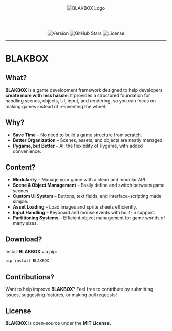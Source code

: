 <div align="center">

<img src="https://github.com/r3shape/BLAKBOX/blob/NIGHTBOX/blakbox/assets/images/logo-5x.gif" alt="BLAKBOX Logo"/>

<br><br>

![Version](https://img.shields.io/pypi/v/BLAKBOX?style=for-the-badge&logo=pypi&logoColor=white&label=BLAKBOX&labelColor=black&color=white&link=https%3A%2F%2Fpypi.org%2Fproject%2FBLAKBOX%2F2025.0.2%2F)
![GitHub Stars](https://img.shields.io/github/stars/r3shape/BLAKBOX?style=for-the-badge&label=stars&labelColor=black&color=white)
![License](https://img.shields.io/badge/mit-badge?style=for-the-badge&logo=mit&logoColor=white&label=License&labelColor=black&color=white)

</div>

---

# BLAKBOX

## What?
**BLAKBOX** is a game development framework designed to help developers **create more with less hassle**. It provides a structured foundation for handling scenes, objects, UI, input, and rendering, so you can focus on making games instead of reinventing the wheel.

## Why?
- **Save Time** – No need to build a game structure from scratch.
- **Better Organization** – Scenes, assets, and objects are neatly managed.
- **Pygame, but Better** – All the flexibility of Pygame, with added convenience.

## Content?
- **Modularity** – Manage your game with a clean and modular API.
- **Scene & Object Management** – Easily define and switch between game scenes.
- **Custom UI System** – Buttons, text fields, and interface-scripting made simple.
- **Asset Loading** – Load images and sprite sheets efficiently.
- **Input Handling** – Keyboard and mouse events with built-in support.
- **Partitioning Systems** – Efficient object management for game worlds of many sizes.

## Download?
Install **BLAKBOX** via pip:

```sh
pip install BLAKBOX
```

## Contributions?  
Want to help improve **BLAKBOX**? Feel free to contribute by submitting issues, suggesting features, or making pull requests!  

## License  
**BLAKBOX** is open-source under the **MIT License.**
</div>
